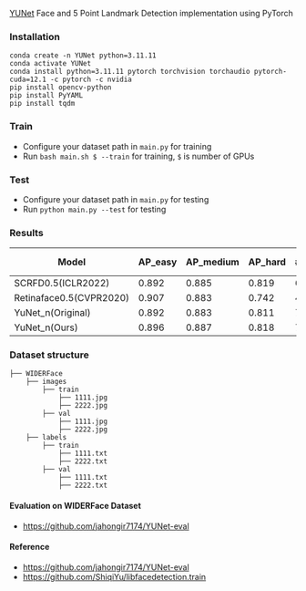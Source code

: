 [YUNet](https://link.springer.com/article/10.1007/s11633-023-1423-y) Face and 5 Point Landmark Detection implementation using PyTorch

### Installation

```
conda create -n YUNet python=3.11.11
conda activate YUNet
conda install python=3.11.11 pytorch torchvision torchaudio pytorch-cuda=12.1 -c pytorch -c nvidia
pip install opencv-python
pip install PyYAML
pip install tqdm
```

### Train

* Configure your dataset path in `main.py` for training
* Run `bash main.sh $ --train` for training, `$` is number of GPUs

### Test

* Configure your dataset path in `main.py` for testing
* Run `python main.py --test` for testing

### Results

| Model                   | AP_easy | AP_medium | AP_hard | #Params | Params Ratio | MFlops (320x320) | FPS(320x320) |
|-------------------------|---------|-----------|---------|---------|--------------|------------------|--------------|
| SCRFD0.5(ICLR2022)      | 0.892   | 0.885     | 0.819   | 631,410 | 8.32x        | 184              | 284          |
| Retinaface0.5(CVPR2020) | 0.907   | 0.883     | 0.742   | 426,608 | 5.62X        | 245              | 235          |
| YuNet_n(Original)       | 0.892   | 0.883     | 0.811   | 75,856  | 1.00x        | 149              | 456          |
| YuNet_n(Ours)           | 0.896   | 0.887     | 0.818   | 72,928  | 1.00x        | 133              | 456          |

### Dataset structure

    ├── WIDERFace 
        ├── images
            ├── train
                ├── 1111.jpg
                ├── 2222.jpg
            ├── val
                ├── 1111.jpg
                ├── 2222.jpg
        ├── labels
            ├── train
                ├── 1111.txt
                ├── 2222.txt
            ├── val
                ├── 1111.txt
                ├── 2222.txt

#### Evaluation on WIDERFace Dataset

* https://github.com/jahongir7174/YUNet-eval

#### Reference

* https://github.com/jahongir7174/YUNet-eval
* https://github.com/ShiqiYu/libfacedetection.train
